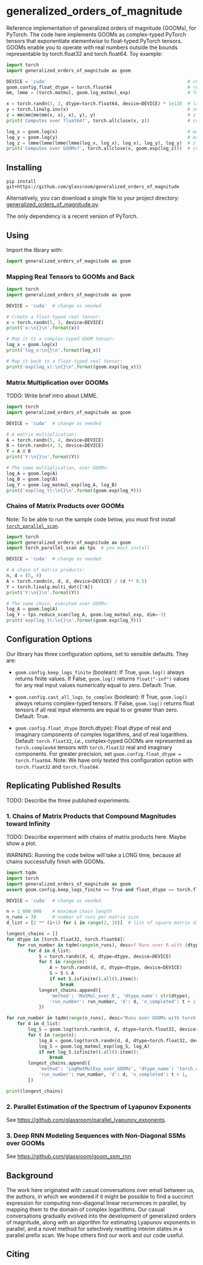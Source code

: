 # generalized_orders_of_magnitude

Reference implementation of generalized orders of magnitude (GOOMs), for PyTorch. The code here implements GOOMs as complex-typed PyTorch tensors that exponentiate elementwise to float-typed PyTorch tensors. GOOMs enable you to operate with real numbers outside the bounds representable by torch.float32 and torch.float64. Toy example:

```python
import torch
import generalized_orders_of_magnitude as goom

DEVICE = 'cuda'                                                    # change as needed
goom.config.float_dtype = torch.float64                            # real and imag dtype
mm, lmme = (torch.matmul, goom.log_matmul_exp)                     # for easier legibility

x = torch.randn(3, 3, dtype=torch.float64, device=DEVICE) * 1e128  # large magnitudes
y = torch.linalg.inv(x)                                            # small magnitudes
z = mm(mm(mm(mm(x, x), x), y), y)                                  # z should equal x
print('Computes over float64?', torch.allclose(x, z))              # computation fails!

log_x = goom.log(x)                                                # map x to a GOOM
log_y = goom.log(y)                                                # map y to a GOOM
log_z = lmme(lmme(lmme(lmme(log_x, log_x), log_x), log_y), log_y)  # z should equal x
print('Computes over GOOMs?', torch.allclose(x, goom.exp(log_z)))  # computation succeeds!
```


## Installing

```
pip install git+https://github.com/glassroom/generalized_orders_of_magnitude
```

Alternatively, you can download a single file to your project directory: [generalized_orders_of_magnitude.py](generalized_orders_of_magnitude/generalized_orders_of_magnitude.py).

The only dependency is a recent version of PyTorch.


## Using

Import the library with:

```python
import generalized_orders_of_magnitude as goom
```

### Mapping Real Tensors to GOOMs and Back

```python
import torch
import generalized_orders_of_magnitude as goom

DEVICE = 'cuda'  # change as needed

# Create a float-typed real tensor:
x = torch.randn(5, 3, device=DEVICE)
print('x:\n{}\n'.format(x))

# Map it to a complex-typed GOOM tensor:
log_x = goom.log(x)
print('log_x:\n{}\n'.format(log_x))

# Map it back to a float-typed real tensor:
print('exp(log_x):\n{}\n'.format(goom.exp(log_x)))
```

### Matrix Multiplication over GOOMs

TODO: Write brief intro about LMME.

```python
import torch
import generalized_orders_of_magnitude as goom

DEVICE = 'cuda'  # change as needed

# A matrix multiplication:
A = torch.randn(5, 4, device=DEVICE)
B = torch.randn(4, 3, device=DEVICE)
Y = A @ B
print('Y:\n{}\n'.format(Y))

# The same multiplication, over GOOMs:
log_A = goom.log(A)
log_B = goom.log(B)
log_Y = goom.log_matmul_exp(log_A, log_B)
print('exp(log_Y):\n{}\n'.format(goom.exp(log_Y)))
```

### Chains of Matrix Products over GOOMs 

Note: To be able to run the sample code below, you must first install [`torch_parallel_scan`](https://github.com/glassroom/torch_parallel_scan/).

```python
import torch
import generalized_orders_of_magnitude as goom
import torch_parallel_scan as tps  # you must install

DEVICE = 'cuda'  # change as needed

# A chain of matrix products:
n, d = (5, 4)
A = torch.randn(n, d, d, device=DEVICE) / (d ** 0.5)
Y = torch.linalg.multi_dot([*A])
print('Y:\n{}\n'.format(Y))

# The same chain, executed over GOOMs:
log_A = goom.log(A)
log_Y = tps.reduce_scan(log_A, goom.log_matmul_exp, dim=-3)
print('exp(log_Y):\n{}\n'.format(goom.exp(log_Y)))
```

## Configuration Options

Our library has three configuration options, set to sensible defaults. They are:

* `goom.config.keep_logs_finite` (boolean): If True, `goom.log()` always returns finite values. If False, `goom.log()` returns `float("-inf")` values for any real input values numerically equal to zero. Default: True.

* `goom.config.cast_all_logs_to_complex` (boolean): If True, `goom.log()` always returns complex-typed tensors. If False, `goom.log()` returns float tensors if all real input elements are equal to or greater than zero. Default: True.

* `goom.config.float_dtype` (torch.dtype): Float dtype of real and imaginary components of complex logarithms, and of real logarithms. Default: `torch.float32`, _i.e._, complex-typed GOOMs are represented as `torch.complex64` tensors with `torch.float32` real and imaginary components. For greater precision, set `goom.config.float_dtype = torch.float64`. Note: We have only tested this configuration option with `torch.float32` and `torch.float64`.


## Replicating Published Results

TODO: Describe the three published experiments.

### 1. Chains of Matrix Products that Compound Magnitudes toward Infinity

TODO: Describe experiment with chains of matrix products here. Maybe show a plot.

WARNING: Running the code below will take a LONG time, because all chains successfully finish with GOOMs.

```python
import tqdm
import torch
import generalized_orders_of_magnitude as goom
assert goom.config.keep_logs_finite == True and float_dtype == torch.float32

DEVICE = 'cuda'  # change as needed

n = 1_000_000    # maximum chain length
n_runs = 30      # number of runs per matrix size
d_list = [2 ** (i+1) for i in range(2, 10)]  # list of square matrix dims to try

longest_chains = []
for dtype in [torch.float32, torch.float64]:
    for run_number in tqdm(range(n_runs), desc=f'Runs over R with {dtype}'):
        for d in d_list:
            S = torch.randn(d, d, dtype=dtype, device=DEVICE)
            for t in range(n):
                A = torch.randn(d, d, dtype=dtype, device=DEVICE)
                S = S & A
                if not S.isfinite().all().item():
                    break
            longest_chains.append({
                'method': 'MatMul_over_R', 'dtype_name': str(dtype),
                'run_number': run_number, 'd': d, 'n_completed': t + 1,
            })

for run_number in tqdm(range(n_runs), desc="Runs over GOOMs with torch.complex64"):
    for d in d_list:
        log_S = goom.log(torch.randn(d, d, dtype=torch.float32, device=DEVICE))
        for t in range(n):
            log_A = goom.log(torch.randn(d, d, dtype=torch.float32, device=DEVICE))
            log_S = goom.log_matmul_exp(log_S, log_A)
            if not log_S.isfinite().all().item():
                break
        longest_chains.append({
            'method': 'LogMatMulExp_over_GOOMs', 'dtype_name': 'torch.complex64',
            'run_number': run_number, 'd': d, 'n_completed': t + 1,
        })

print(longest_chains)
```

### 2. Parallel Estimation of the Spectrum of Lyapunov Exponents

See https://github.com/glassroom/parallel_lyapunov_exponents.


### 3. Deep RNN Modeling Sequences with Non-Diagonal SSMs over GOOMs

See https://github.com/glassroom/goom_ssm_rnn


## Background

The work here originated with casual conversations over email between us, the authors, in which we wondered if it might be possible to find a succinct expression for computing non-diagonal linear recurrences in parallel, by mapping them to the domain of complex logarithms. Our casual conversations gradually evolved into the development of generalized orders of magnitude, along with an algorithm for estimating Lyapunov exponents in parallel, and a novel method for selectively resetting interim states in a parallel prefix scan. We hope others find our work and our code useful.


## Citing

